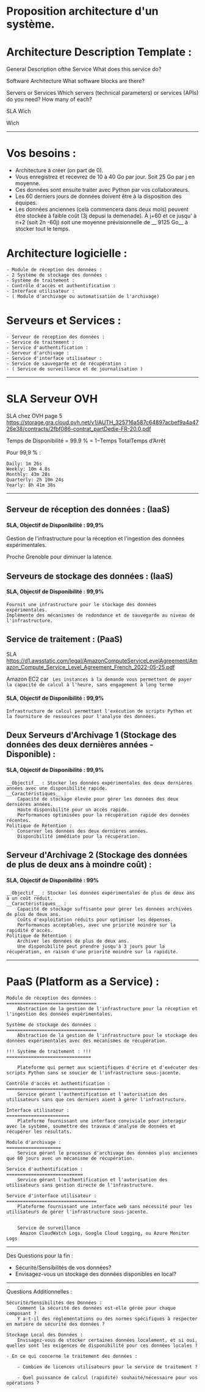 # Proposition architecture d'un système.

Architecture Description Template :
===================================


General Description ofthe Service
What does this service do?

Software Architecture
What software blocks are there?

Servers or Services
Which servers (technical parameters) or services (APIs) do you need? How many of each?

SLA 
Wich 


Wich 
______________________________________________________________________

Vos besoins :
============= 
- Architecture à créer (on part de 0). 
- Vous enregistrez et recevrez de 10 à 40 Go par jour. Soit 25 Go par j en moyenne. 
- Ces données sont ensuite traiter avec Python par vos collaborateurs. 
- Les 60 derniers jours de données doivent être à la disposition des équipes.
- Les données anciennes (celà commencera dans deux mois) peuvent être stockée à faible coût (3j depusi la demenade).  À j+60 et ce jusqu' à n+2 (soit 2n -60j) soit une moyenne prévisionnelle de __ 9125 Go__  à stocker tout le temps. 


Architecture logicielle :
=========================
    - Module de réception des données :
    - 2 Système de stockage des données :
    - Système de traitement :
    - Contrôle d'accès et authentification :
    - Interface utilisateur :
    - ( Module d'archivage ou automatisation de l'archivage)

Serveurs et Services :
======================
    - Serveur de réception des données :
    - Service de traitement :
    - Service d'authentification :
    - Serveur d'archivage :
    - Service d'interface utilisateur :
    - Service de sauvegarde et de récupération :
    - ( Service de surveillance et de journalisation )

_________________________________________________________________


SLA Serveur OVH
===============  
SLA chez OVH page 5 https://storage.gra.cloud.ovh.net/v1/AUTH_325716a587c64897acbef9a4a4726e38/contracts/2fbf086-contrat_partDedie-FR-20.0.pdf

Temps de Disponibilité = 99.9 % = 1−Temps TotalTemps d’Arrêt​

Pour 99,9 % :

    Daily: 1m 26s
    Weekly: 10m 4.8s
    Monthly: 43m 28s
    Quarterly: 2h 10m 24s
    Yearly: 8h 41m 38s
_____________________________________________________________________________________________________

## Serveur de réception des données : (IaaS)


#### SLA, Objectif de Disponibilité : 99,9%

Gestion de l'infrastructure pour la réception et l'ingestion des données expérimentales.

Proche Grenoble pour diminuer la latence. 

## Serveurs de stockage des données : (IaaS)

#### SLA, Objectif de Disponibilité : 99,9%

    Fournit une infrastructure pour le stockage des données expérimentales.
    Implémente des mécanismes de redondance et de sauvegarde au niveau de l'infrastructure.

## Service de traitement : (PaaS)

SLA https://d1.awsstatic.com/legal/AmazonComputeServiceLevelAgreement/Amazon_Compute_Service_Level_Agreement_French_2022-05-25.pdf

Amazon EC2 car ` Les instances à la demande vous permettent de payer la capacité de calcul à l'heure, sans engagement à long terme`


#### SLA, Objectif de Disponibilité : 99,9%

    Infrastructure de calcul permettant l'exécution de scripts Python et la fourniture de ressources pour l'analyse des données.


## Deux Serveurs d'Archivage 1 (Stockage des données des deux dernières années - Disponible) :

#### SLA, Objectif de Disponibilité : 99,9%
    __Objectif__ : Stocker les données expérimentales des deux dernières années avec une disponibilité rapide.
    __Caractéristiques__ :
        Capacité de stockage élevée pour gérer les données des deux dernières années.
        Haute disponibilité pour un accès rapide.
        Performances optimisées pour la récupération rapide des données récentes.
    Politique de Rétention :
        Conserver les données des deux dernières années.
        Disponibilité immédiate pour la récupération.

## Serveur d'Archivage 2 (Stockage des données de plus de deux ans à moindre coût) :

#### SLA, Objectif de Disponibilité : 99%
    __Objectif__ : Stocker les données expérimentales de plus de deux ans à un coût réduit.
    __Caractéristiques__ :
        Capacité de stockage suffisante pour gérer les données archivées de plus de deux ans.
        Coûts d'exploitation réduits pour optimiser les dépenses.
        Performances acceptables, avec une priorité moindre sur la rapidité d'accès.
    Politique de Rétention :
        Archiver les données de plus de deux ans.
        Une disponibilité peut prendre jusqu'à 3 jours pour la récupération, en raison d'une priorité moindre sur la rapidité.






_________________________________________________________________________

PaaS (Platform as a Service) :
==============================

    Module de réception des données :
    =================================
        Abstraction de la gestion de l'infrastructure pour la réception et l'ingestion des données expérimentales.

    Système de stockage des données :
    =================================
        Abstraction de la gestion de l'infrastructure pour le stockage des données expérimentales avec des mécanismes de récupération.

    !!! Système de traitement : !!!
    ===============================

        Plateforme qui permet aux scientifiques d'écrire et d'exécuter des scripts Python sans se soucier de l'infrastructure sous-jacente.

    Contrôle d'accès et authentification :
    ======================================
        Service gérant l'authentification et l'autorisation des utilisateurs sans que ces derniers aient à gérer l'infrastructure.

    Interface utilisateur :
    =======================
        Plateforme fournissant une interface conviviale pour interagir avec le système, soumettre des travaux d'analyse de données et récupérer les résultats.

    Module d'archivage :
    ====================
        Service gérant le processus d'archivage des données plus anciennes que 60 jours avec un mécanisme de récupération.

    Service d'authentification :
    ============================
        Service gérant l'authentification et l'autorisation des utilisateurs sans gestion directe de l'infrastructure.

    Service d'interface utilisateur :
    =================================
        Plateforme fournissant une interface web sans nécessité pour les utilisateurs de gérer l'infrastructure sous-jacente.    


        Service de surveillance 
         Amazon CloudWatch Logs, Google Cloud Logging, ou Azure Monitor Logs 




______________________________________________________________________
Des Questions pour la fin :
 - Sécurité/Sensibilités de vos données?
 - Envisagez-vous un stockage des données disponibles en local? 
______________________________________________________________________


Questions Additionnelles :

    Sécurité/Sensibilités des Données :
        Comment la sécurité des données est-elle gérée pour chaque composant ?
        Y a-t-il des réglementations ou des normes spécifiques à respecter en matière de sécurité des données ?

    Stockage Local des Données :
        Envisagez-vous de stocker certaines données localement, et si oui, quelles sont les exigences de disponibilité pour ces données locales ?

    - En ce qui concerne le traitement des données :

        - Combien de licences utilisateurs pour le service de traitement ?

        - Quel puissance de calcul (rapidité) souhaité/nécessaire pour vos opérations ? 